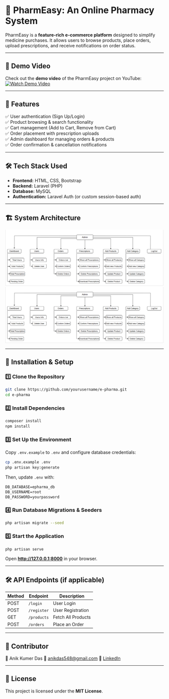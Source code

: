# 🛒 PharmEasy: An Online Pharmacy System  

PharmEasy is a **feature-rich e-commerce platform** designed to simplify medicine purchases. It allows users to browse products, place orders, upload prescriptions, and receive notifications on order status.  

---

## 🎥 Demo Video  

Check out the **demo video** of the PharmEasy project on YouTube:  
[![Watch Demo Video](https://img.youtube.com/vi/4fUm7BfWj6I/0.jpg)](https://www.youtube.com/watch?v=4fUm7BfWj6I)  

---

## 📌 Features  

✅ User authentication (Sign Up/Login)  
✅ Product browsing & search functionality  
✅ Cart management (Add to Cart, Remove from Cart)  
✅ Order placement with prescription uploads  
✅ Admin dashboard for managing orders & products  
✅ Order confirmation & cancellation notifications  

---

## 🛠 Tech Stack Used  

- **Frontend:** HTML, CSS, Bootstrap  
- **Backend:** Laravel (PHP)  
- **Database:** MySQL  
- **Authentication:** Laravel Auth (or custom session-based auth)  

---

## 🏗 System Architecture  

![image alt](https://github.com/utshoanik/Web-project-PharmEasy/blob/main/image.png?raw=true)
![image alt](https://github.com/utshoanik/Web-project-PharmEasy/blob/main/Screenshot%202025-03-17%20180432.png?raw=true)


---

## 🚀 Installation & Setup

### 1️⃣ Clone the Repository
```bash
git clone https://github.com/yourusername/e-pharma.git
cd e-pharma
```

### 2️⃣ Install Dependencies
```bash
composer install
npm install
```

### 3️⃣ Set Up the Environment
Copy `.env.example` to `.env` and configure database credentials:  
```bash
cp .env.example .env
php artisan key:generate
```
Then, update `.env` with:
```env
DB_DATABASE=epharma_db
DB_USERNAME=root
DB_PASSWORD=yourpassword
```

### 4️⃣ Run Database Migrations & Seeders
```bash
php artisan migrate --seed
```

### 5️⃣ Start the Application
```bash
php artisan serve
```
Open **http://127.0.0.1:8000** in your browser.

---

## 🛠 API Endpoints (if applicable)
| Method | Endpoint | Description |
|--------|---------|-------------|
| POST   | `/login` | User Login |
| POST   | `/register` | User Registration |
| GET    | `/products` | Fetch All Products |
| POST   | `/orders` | Place an Order |

---

## 📌 Contributor
👤 Anik Kumer Das
📧 anikdas548@gmail.com
🔗 [LinkedIn](https://linkedin.com/in/yourprofile)  

---



## 📜 License
This project is licensed under the **MIT License**.
